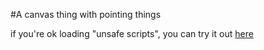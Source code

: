 #A canvas thing with pointing things

if you're ok loading "unsafe scripts", you can try it out [here](
http://htmlpreview.github.io/?https://github.com/GMTurbo/pointer/blob/master/index.html)

